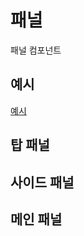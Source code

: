 # 패널
패널 컴포넌트
## 예시
<a href="/newtil-css/panel.html" target="_blank">예시</a>

## 탑 패널

## 사이드 패널

## 메인 패널